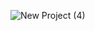 ![New Project (4)](https://github.com/amirrahi29/flutter-chatgpt-communicate-with-ai/assets/107117774/ad088ba1-b01d-44b8-a18c-aa53dd29b15b)
